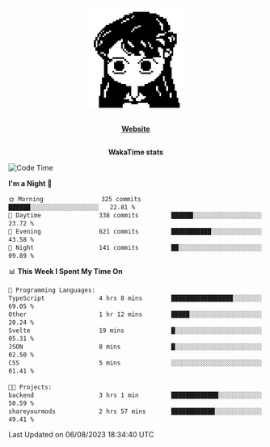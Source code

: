 ##

<p align="center">
  <img src="./person.gif" />
</p>

##

<div align="center">
  <p>
    <strong>
    <a href='https://domm.me'>Website</a>
    </strong>
  </p>
</div>

##

<div align="center">
  <p>
    <strong>
    WakaTime stats
    </strong>
  </p>
</div>

<!--START_SECTION:waka-->
![Code Time](http://img.shields.io/badge/Code%20Time-103%20hrs%2056%20mins-blue)

**I'm a Night 🦉** 

```text
🌞 Morning                325 commits         ██████░░░░░░░░░░░░░░░░░░░   22.81 % 
🌆 Daytime                338 commits         ██████░░░░░░░░░░░░░░░░░░░   23.72 % 
🌃 Evening                621 commits         ███████████░░░░░░░░░░░░░░   43.58 % 
🌙 Night                  141 commits         ██░░░░░░░░░░░░░░░░░░░░░░░   09.89 % 
```


📊 **This Week I Spent My Time On** 

```text
💬 Programming Languages: 
TypeScript               4 hrs 8 mins        █████████████████░░░░░░░░   69.05 % 
Other                    1 hr 12 mins        █████░░░░░░░░░░░░░░░░░░░░   20.24 % 
Svelte                   19 mins             █░░░░░░░░░░░░░░░░░░░░░░░░   05.31 % 
JSON                     8 mins              █░░░░░░░░░░░░░░░░░░░░░░░░   02.50 % 
CSS                      5 mins              ░░░░░░░░░░░░░░░░░░░░░░░░░   01.41 % 

🐱‍💻 Projects: 
backend                  3 hrs 1 min         █████████████░░░░░░░░░░░░   50.59 % 
shareyourmods            2 hrs 57 mins       ████████████░░░░░░░░░░░░░   49.41 % 
```


 Last Updated on 06/08/2023 18:34:40 UTC
<!--END_SECTION:waka-->


